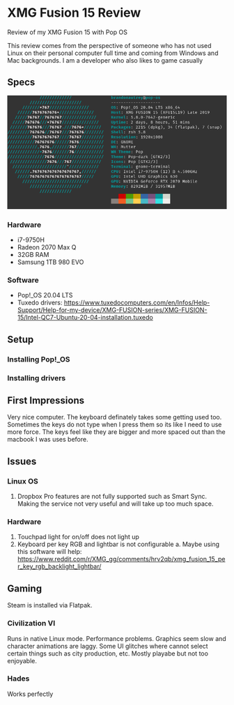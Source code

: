 # XMG Fusion 15 Review
Review of my XMG Fusion 15 with Pop OS

This review comes from the perspective of someone who has not used Linux on their personal computer full time and coming from Windows and Mac backgrounds. I am a developer who also likes to game casually

## Specs

![neofetch](./images/neofetch.png)

### Hardware

- i7-9750H
- Radeon 2070 Max Q
- 32GB RAM
- Samsung 1TB 980 EVO

### Software

- Pop!_OS 20.04 LTS
- Tuxedo drivers: https://www.tuxedocomputers.com/en/Infos/Help-Support/Help-for-my-device/XMG-FUSION-series/XMG-FUSION-15/Intel-QC7-Ubuntu-20-04-installation.tuxedo

## Setup

### Installing Pop!_OS

### Installing drivers



## First Impressions

Very nice computer. The keyboard definately takes some getting used too. Sometimes the keys do not type when I press them so its like I need to use more force. The keys feel like they are bigger and more spaced out than the macbook I was uses before.

## Issues

### Linux OS

1. Dropbox Pro features are not fully supported such as Smart Sync. Making the service not very useful and will take up too much space.


### Hardware

1. Touchpad light for on/off does not light up
2. Keyboard per key RGB and lightbar is not configurable
    a. Maybe using this software will help: https://www.reddit.com/r/XMG_gg/comments/hrv2qb/xmg_fusion_15_per_key_rgb_backlight_lightbar/


## Gaming

Steam is installed via Flatpak.

### Civilization VI

Runs in native Linux mode. Performance problems. Graphics seem slow and character animations are laggy. Some UI glitches where cannot select certain things such as city production, etc. Mostly playabe but not too enjoyable.

### Hades

Works perfectly

